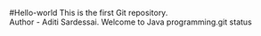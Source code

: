 #Hello-world
This is the first Git repository. <br> Author - Aditi Sardessai.
Welcome to Java programming.git status
